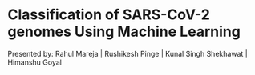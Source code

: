 # Classification of SARS-CoV-2 genomes Using Machine Learning

Presented by:
Rahul Mareja |
Rushikesh Pinge |
Kunal Singh Shekhawat |
Himanshu Goyal
